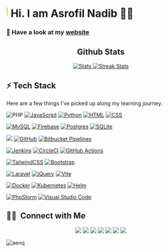 # <img src="https://raw.githubusercontent.com/ABSphreak/ABSphreak/master/gifs/Hi.gif" height="32px" width="5px"> Hi. I am Asrofil Nadib 👨‍💻

### 🔭 Have a look at my [website](porto)
<div align='center'>
  <h2>Github Stats</h2>
    <a href="https://github-readme-stats.vercel.app">
        <img width="49%" alt="Stats" src="https://github-readme-stats.vercel.app/api?&count_private=true&include_all_commits=true&username=asrofilnadib&theme=onedark&custom_title=GitHub+Stats&hide_border=true"/>
    </a>
    <a href="https://github-readme-streak-stats.herokuapp.com">
        <img width="49%" alt="Streak Stats" src="https://github-readme-streak-stats.herokuapp.com/?user=asrofilnadib&theme=onedark&hide_border=true"/>
    </a> 
<!--     <h2>Trophies</h2>
    <a href="https://github.com/ryo-ma/github-profile-trophy">
        <img width="98%" alt="Trophy" src="https://github-profile-trophy.vercel.app/?username=asrofilnadib&row=4&theme=onedark&no-frame=true"/>
    </a> -->
</div>

## ⚡ Tech Stack

Here are a few things I've picked up along my learning journey.

![PHP](https://img.shields.io/badge/php-%23777BB4.svg?&logo=php&logoColor=white) [![JavaScript](https://img.shields.io/badge/JavaScript-F7DF1E?logo=javascript&logoColor=000)](#) [![Python](https://img.shields.io/badge/Python-3776AB?logo=python&logoColor=fff)](#)  [![HTML](https://img.shields.io/badge/HTML-%23E34F26.svg?logo=html5&logoColor=white)](#) [![CSS](https://img.shields.io/badge/CSS-1572B6?logo=css3&logoColor=fff)](#)

 [![MySQL](https://img.shields.io/badge/MySQL-4479A1?logo=mysql&logoColor=fff)](#) [![Firebase](https://img.shields.io/badge/Firebase-039BE5?logo=Firebase&logoColor=white)](#) [![Postgres](https://img.shields.io/badge/Postgres-%23316192.svg?logo=postgresql&logoColor=white)](#) [![SQLite](https://img.shields.io/badge/SQLite-%2307405e.svg?logo=sqlite&logoColor=white)](#)

 ![](https://img.shields.io/badge/git%20-%23F05033.svg?&style=for-the-badge&logo=git&logoColor=white)  [![GitHub](https://img.shields.io/badge/GitHub-%23121011.svg?logo=github&logoColor=white)](#) [![Bitbucket Pipelines](https://img.shields.io/badge/Bitbucket_Pipelines-0052CC?logo=bitbucket&logoColor=white)](#)

 [![Jenkins](https://img.shields.io/badge/Jenkins-D24939?logo=jenkins&logoColor=white)](#) [![CircleCI](https://img.shields.io/badge/CircleCI-343434?logo=circleci&logoColor=fff)](#) [![GitHub Actions](https://img.shields.io/badge/GitHub_Actions-2088FF?logo=github-actions&logoColor=white)](#)
 
[![TailwindCSS](https://img.shields.io/badge/Tailwind%20CSS-%2338B2AC.svg?logo=tailwind-css&logoColor=white)](#) [![Bootstrap](https://img.shields.io/badge/Bootstrap-7952B3?logo=bootstrap&logoColor=fff)](#)

 [![Laravel](https://img.shields.io/badge/Laravel-%23FF2D20.svg?logo=laravel&logoColor=white)](#) [![jQuery](https://img.shields.io/badge/jQuery-0769AD?logo=jquery&logoColor=fff)](#) [![Vite](https://img.shields.io/badge/Vite-646CFF?logo=vite&logoColor=fff)](#)
 
  [![Docker](https://img.shields.io/badge/Docker-2496ED?logo=docker&logoColor=fff)](#) [![Kubernetes](https://img.shields.io/badge/Kubernetes-326CE5?logo=kubernetes&logoColor=fff)](#) [![Helm](https://img.shields.io/badge/Helm-0F1689?logo=helm&logoColor=fff)](#)

 [![PhpStorm](https://img.shields.io/badge/PhpStorm-000?logo=phpstorm&logoColor=fff)](#) [![Visual Studio Code](https://custom-icon-badges.demolab.com/badge/Visual%20Studio%20Code-0078d7.svg?logo=vsc&logoColor=white)](#)

## 🤝🏻 &nbsp;Connect with Me
<p align="center">
<a href="#"><img src="https://img.shields.io/badge/-adityavsingh.com-3423A6?style=flat&logo=Google-Chrome&logoColor=white"/></a>
<a href="#"><img src="https://img.shields.io/badge/-Aditya%20Vikram%20Singh-0077B5?style=flat&logo=Linkedin&logoColor=white"/></a>
<a href="mailto:avsingh@umass.edu"><img src="https://img.shields.io/badge/-avsingh@umass.edu-D14836?style=flat&logo=Gmail&logoColor=white"/></a>
<a href="#"><img src="https://img.shields.io/badge/-@adityavs__-E4405F?style=flat&logo=Instagram&logoColor=white"/></a>
<a href="#"><img src="https://img.shields.io/badge/-@AVS1508-1877F2?style=flat&logo=Facebook&logoColor=white"/></a>
<a href="#"><img src="https://img.shields.io/badge/-@AVS1508-BD081C?style=flat&logo=Pinterest&logoColor=white"/></a>
<a href="#"><img src="https://img.shields.io/badge/-@AVS1508-1769FF?style=flat&logo=Behance&logoColor=white"/></a>
</p>

 <p align="left"> <img src="https://komarev.com/ghpvc/?username=aenq&label=Profile%20views&color=0e75b6&style=flat" alt="aenq" /> </p>

<!--
**asrofilnadib/asrofilnadib** is a ✨ _special_ ✨ repository because its `README.md` (this file) appears on your GitHub profile.

Here are some ideas to get you started:

- 🔭 I’m currently working on ...
- 🌱 I’m currently learning ...
- 👯 I’m looking to collaborate on ...
- 🤔 I’m looking for help with ...
- 💬 Ask me about ...
- 📫 How to reach me: ...
- 😄 Pronouns: ...
- ⚡ Fun fact: ...
-->

